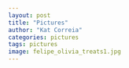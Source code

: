 ```yaml
---
layout: post
title: "Pictures"
author: "Kat Correia"
categories: pictures
tags: pictures
image: felipe_olivia_treats1.jpg
---
```


